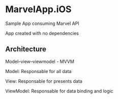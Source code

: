 # MarvelApp.iOS
Sample App consuming Marvel API

App created with no dependencies

## Architecture
Model–view–viewmodel - MVVM

Model: Responsable for all data

View: Responsable for presents data

ViewModel: Responsable for data binding and logic

